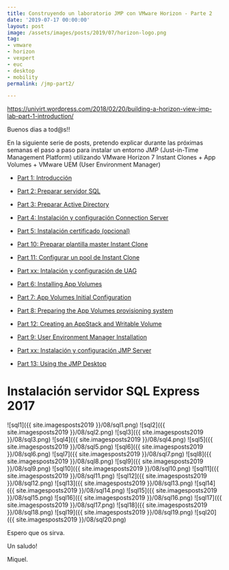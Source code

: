 ```yaml
---
title: Construyendo un laboratorio JMP con VMware Horizon - Parte 2
date: '2019-07-17 00:00:00'
layout: post
image: /assets/images/posts/2019/07/horizon-logo.png
tag:
- vmware
- horizon
- vexpert
- euc
- desktop
- mobility
permalink: /jmp-part2/

---
```


https://univirt.wordpress.com/2018/02/20/building-a-horizon-view-jmp-lab-part-1-introduction/

Buenos dias a tod@s!!

En la siguiente serie de posts, pretendo explicar durante las próximas semanas el paso a paso para instalar un entorno JMP (Just-in-Time Management Platform) utilizando VMware Horizon 7 Instant Clones + App Volumes + VMware UEM (User Environment Manager) 

- [Part 1: Introducción](https://premiquelmariano.github.io/jmp-part1/)
- [Part 2: Preparar servidor SQL](https://premiquelmariano.github.io/jmp-part2/)
- [Part 3: Preparar Active Directory](google.com)
- [Part 4: Instalación y configuración Connection Server](google.com)
- [Part 5: Instalación certificado (opcional)](google.com)

- [Part 10: Preparar plantilla master Instant Clone](google.com)
- [Part 11: Configurar un pool de Instant Clone](google.com)

- [Part xx: Intalación y configuración de UAG](google.com)

- [Part 6: Installing App Volumes](google.com)
- [Part 7: App Volumes Initial Configuration](google.com)
- [Part 8: Preparing the App Volumes provisioning system](google.com)
- [Part 12: Creating an AppStack and Writable Volume](google.com)

- [Part 9: User Environment Manager Installation](google.com)

- [Part xx: Instalación y configuración JMP Server](google.com)

- [Part 13: Using the JMP Desktop](google.com)

# Instalación servidor SQL Express 2017

![sql1]({{ site.imagesposts2019 }}/08/sql1.png)
![sql2]({{ site.imagesposts2019 }}/08/sql2.png)
![sql3]({{ site.imagesposts2019 }}/08/sql3.png)
![sql4]({{ site.imagesposts2019 }}/08/sql4.png)
![sql5]({{ site.imagesposts2019 }}/08/sql5.png)
![sql6]({{ site.imagesposts2019 }}/08/sql6.png)
![sql7]({{ site.imagesposts2019 }}/08/sql7.png)
![sql8]({{ site.imagesposts2019 }}/08/sql8.png)
![sql9]({{ site.imagesposts2019 }}/08/sql9.png)
![sql10]({{ site.imagesposts2019 }}/08/sql10.png)
![sql11]({{ site.imagesposts2019 }}/08/sql11.png)
![sql12]({{ site.imagesposts2019 }}/08/sql12.png)
![sql13]({{ site.imagesposts2019 }}/08/sql13.png)
![sql14]({{ site.imagesposts2019 }}/08/sql14.png)
![sql15]({{ site.imagesposts2019 }}/08/sql15.png)
![sql16]({{ site.imagesposts2019 }}/08/sql16.png)
![sql17]({{ site.imagesposts2019 }}/08/sql17.png)
![sql18]({{ site.imagesposts2019 }}/08/sql18.png)
![sql19]({{ site.imagesposts2019 }}/08/sql19.png)
![sql20]({{ site.imagesposts2019 }}/08/sql20.png)


Espero que os sirva.

Un saludo!

Miquel.


